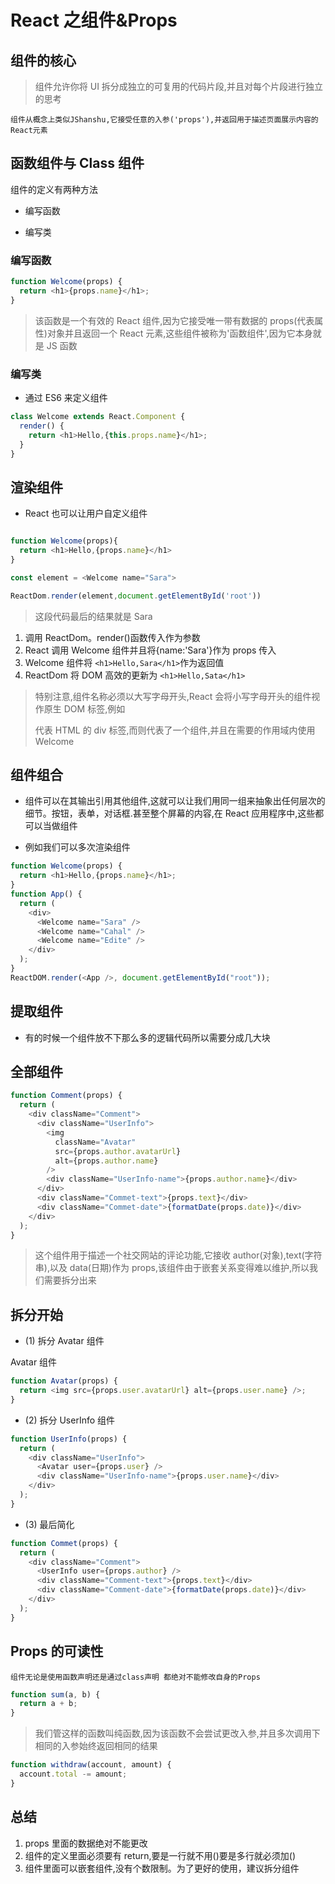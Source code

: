 # React 之组件&Props

## 组件的核心

> 组件允许你将 UI 拆分成独立的可复用的代码片段,并且对每个片段进行独立的思考

`组件从概念上类似JShanshu,它接受任意的入参('props'),并返回用于描述页面展示内容的React元素`

## 函数组件与 Class 组件

组件的定义有两种方法

- 编写函数

- 编写类

### 编写函数

```javascript
function Welcome(props) {
  return <h1>{props.name}</h1>;
}
```

> 该函数是一个有效的 React 组件,因为它接受唯一带有数据的 props(代表属性)对象并且返回一个 React 元素,这些组件被称为'函数组件',因为它本身就是 JS 函数

### 编写类

- 通过 ES6 来定义组件

```javascript
class Welcome extends React.Component {
  render() {
    return <h1>Hello,{this.props.name}</h1>;
  }
}
```

## 渲染组件

- React 也可以让用户自定义组件

```javascript

function Welcome(props){
  return <h1>Hello,{props.name}</h1>
}

const element = <Welcome name="Sara">

ReactDom.render(element,document.getElementById('root'))

```

> 这段代码最后的结果就是 Sara

1. 调用 ReactDom。render()函数传入作为参数
2. React 调用 Welcome 组件并且将{name:'Sara'}作为 props 传入
3. Welcome 组件将 `<h1>Hello,Sara</h1>`作为返回值
4. ReactDom 将 DOM 高效的更新为 `<h1>Hello,Sata</h1>`

> 特别注意,组件名称必须以大写字母开头,React 会将小写字母开头的组件视作原生 DOM 标签,例如<div/> 代表 HTML 的 div 标签,而则代表了一个组件,并且在需要的作用域内使用 Welcome

## 组件组合

- 组件可以在其输出引用其他组件,这就可以让我们用同一组来抽象出任何层次的细节。按钮，表单，对话框.甚至整个屏幕的内容,在 React 应用程序中,这些都可以当做组件

- 例如我们可以多次渲染组件

```javascript
function Welcome(props) {
  return <h1>Hello,{props.name}</h1>;
}
function App() {
  return (
    <div>
      <Welcome name="Sara" />
      <Welcome name="Cahal" />
      <Welcome name="Edite" />
    </div>
  );
}
ReactDOM.render(<App />, document.getElementById("root"));
```

## 提取组件

- 有的时候一个组件放不下那么多的逻辑代码所以需要分成几大块

## 全部组件

```javascript
function Comment(props) {
  return (
    <div className="Comment">
      <div className="UserInfo">
        <img
          className="Avatar"
          src={props.author.avatarUrl}
          alt={props.author.name}
        />
        <div className="UserInfo-name">{props.author.name}</div>
      </div>
      <div className="Commet-text">{props.text}</div>
      <div className="Commet-date">{formatDate(props.date)}</div>
    </div>
  );
}
```

> 这个组件用于描述一个社交网站的评论功能,它接收 author(对象),text(字符串),以及 data(日期)作为 props,该组件由于嵌套关系变得难以维护,所以我们需要拆分出来

## 拆分开始

- (1) 拆分 Avatar 组件

Avatar 组件

```javascript
function Avatar(props) {
  return <img src={props.user.avatarUrl} alt={props.user.name} />;
}
```

- (2) 拆分 UserInfo 组件

```javascript
function UserInfo(props) {
  return (
    <div className="UserInfo">
      <Avatar user={props.user} />
      <div className="UserInfo-name">{props.user.name}</div>
    </div>
  );
}
```

- (3) 最后简化

```javascript
function Commet(props) {
  return (
    <div className="Comment">
      <UserInfo user={props.author} />
      <div className="Comment-text">{props.text}</div>
      <div className="Comment-date">{formatDate(props.date)}</div>
    </div>
  );
}
```

## Props 的可读性

`组件无论是使用函数声明还是通过class声明 都绝对不能修改自身的Props`

```javascript
function sum(a, b) {
  return a + b;
}
```

> 我们管这样的函数叫纯函数,因为该函数不会尝试更改入参,并且多次调用下相同的入参始终返回相同的结果

```javascript
function withdraw(account, amount) {
  account.total -= amount;
}
```

## 总结

1. props 里面的数据绝对不能更改
2. 组件的定义里面必须要有 return,要是一行就不用()要是多行就必须加()
3. 组件里面可以嵌套组件,没有个数限制。为了更好的使用，建议拆分组件
